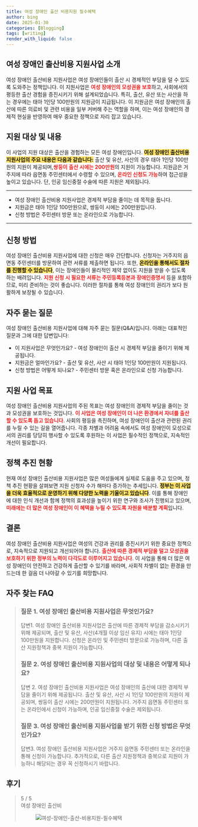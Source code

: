 ```yaml
---
title: 여성 장애인 출산 비용지원 필수혜택
author: bing
date: 2025-01-30
categories: [Blogging]
tags: [writing]
render_with_liquid: false
---
```



<h2 id='여성_장애인_출산비용_지원사업_소개'>여성 장애인 출산비용 지원사업 소개</h2>

<p>여성 장애인 출산비용 지원사업은 여성 장애인들이 출산 시 경제적인 부담을 덜 수 있도록 도와주는 정책입니다. 이 지원사업은 <b><span style="color: #ee2323;">여성 장애인의 모성권을 보호</span></b>하고, 사회에서의 평등한 출산 경험을 증진시키기 위해 설계되었습니다. 특히, 출산, 유산 또는 사산을 하는 경우에는 태아 1인당 100만원의 지원금이 지급됩니다. 이 지원금은 여성 장애인의 출산에 따른 의료비 및 관련 비용을 일부 커버해 주는 역할을 하며, 이는 여성 장애인의 경제적 현실을 반영하여 매우 중요한 정책으로 자리 잡고 있습니다.</p>

<h2 id='지원_대상_및_내용'>지원 대상 및 내용</h2>

<p>이 사업의 지원 대상은 출산을 경험하는 모든 여성 장애인입니다. <b><span style="background-color: #ffe066;">여성 장애인 출산비용 지원사업의 주요 내용은 다음과 같습니다:</span></b> 출산 및 유산, 사산의 경우 태아 1인당 100만원의 지원이 제공되며,<b><span style="color: #ee2323;">쌍둥이 출산 시에는 200만원</span></b>의 지원이 가능합니다. 지원금은 거주지에 따라 읍면동 주민센터에서 수령할 수 있으며, <b><span style="color: #ee2323;">온라인 신청도 가능</span></b>하여 접근성을 높이고 있습니다. 단, 인공 임신중절 수술에 따른 지원은 제외됩니다.</p>

<hr />

<ul>
    <li>여성 장애인 출산비용 지원사업은 경제적 부담을 줄이는 데 목적을 둡니다.</li>
    <li>지원금은 태아 1인당 100만원으로, 쌍둥이 시에는 200만원입니다.</li>
    <li>신청 방법은 주민센터 방문 또는 온라인으로 가능합니다.</li>
</ul>

<hr />

<h2 id='신청_방법'>신청 방법</h2>

<p>여성 장애인 출산비용 지원사업에 대한 신청은 매우 간단합니다. 신청자는 거주지의 읍면동 주민센터를 방문하여 관련 서류를 제출하면 됩니다. 또한, <b><span style="background-color: #ffe066;">온라인을 통해서도 절차를 진행할 수 있습니다</span></b>, 이는 장애인들이 물리적인 제약 없이도 지원을 받을 수 있도록 하는 배려입니다. <b><span style="color: #ee2323;">지원 신청 시 필요한 서류는 주민등록등본과 장애인증명서</span></b> 등을 포함하므로, 미리 준비하는 것이 좋습니다. 이러한 절차를 통해 여성 장애인의 권리가 보다 원활하게 보장될 수 있습니다.</p>

<h2 id='자주_묻는_질문'>자주 묻는 질문</h2>

<p>여성 장애인 출산비용 지원사업에 대해 자주 묻는 질문(Q&A)입니다. 아래는 대표적인 질문과 그에 대한 답변입니다:</p>

<ul>
    <li>이 지원사업은 무엇인가요? - 여성 장애인이 출산 시 경제적 부담을 줄이기 위해 제공됩니다.</li>
    <li>지원금은 얼마인가요? - 출산 및 유산, 사산 시 태아 1인당 100만원이 지원됩니다.</li>
    <li>신청 방법은 어떻게 되나요? - 주민센터 방문 혹은 온라인으로 신청 가능합니다.</li>
</ul>

<h2 id='지원_사업_목표'>지원 사업 목표</h2>

<p>여성 장애인 출산비용 지원사업의 주된 목표는 여성 장애인의 경제적 부담을 줄이는 것과 모성권을 보호하는 것입니다. <b><span style="color: #ee2323;">이 사업은 여성 장애인이 더 나은 환경에서 자녀를 출산할 수 있도록 돕고 있습니다</span></b>. 사회의 평등을 촉진하며, 여성 장애인이 출산과 관련된 권리를 누릴 수 있는 길을 열어줍니다. 각종 차별과 어려움 속에서도 여성 장애인이 모성으로서의 권리를 당당히 행사할 수 있도록 후원하는 이 사업은 필수적인 정책으로, 지속적인 개선이 필요합니다.</p>

<h2 id='정책_추진_현황'>정책 추진 현황</h2>

<p>현재 여성 장애인 출산비용 지원사업은 많은 여성들에게 실제로 도움을 주고 있으며, 정책 추진 현황을 살펴보면 지원 신청자 수가 해마다 증가하는 추세입니다. <b><span style="background-color: #ffe066;">정부는 이 사업을 더욱 효율적으로 운영하기 위해 다양한 노력을 기울이고 있습니다</span></b>. 이를 통해 장애인에 대한 인식 개선과 함께 정책의 효과성을 높이기 위한 연구와 조사가 진행되고 있으며,<b><span style="color: #ee2323;">미래에는 더 많은 여성 장애인이 이 혜택을 누릴 수 있도록 자원을 배분할 계획</span></b>입니다.</p>

<h2 id='결론'>결론</h2>

<p>여성 장애인 출산비용 지원사업은 여성의 건강과 권리를 증진시키기 위한 중요한 정책으로, 지속적으로 지원되고 개선되어야 합니다. <b><span style="color: #ee2323;">출산에 따른 경제적 부담을 덜고 모성권을 보호하기 위한 정부의 노력이 다각도로 이루어지고 있습니다</span></b>. 이 사업을 통해 더 많은 여성 장애인이 안전하고 건강하게 출산할 수 있기를 바라며, 사회적 차별이 없는 환경을 만드는데 한 걸음 더 나아갈 수 있기를 희망합니다.</p>


<h2 id='자주_찾는_FAQ'>자주 찾는 FAQ</h2>
<div itemscope="" itemtype="https://schema.org/FAQPage"> 
<blockquote> 
<div itemscope="" itemprop="mainEntity" itemtype="https://schema.org/Question"> 
<h3 itemprop="name">질문 1. 여성 장애인 출산비용 지원사업은 무엇인가요?</h3> 
<div itemscope="" itemprop="acceptedAnswer" itemtype="https://schema.org/Answer"> 
<span itemprop="text"> 
<p>답변1. 여성 장애인 출산비용 지원사업은 출산에 따른 경제적 부담을 감소시키기 위해 제공되며, 출산 및 유산, 사산(4개월 이상 임신 유지) 시에는 태아 1인당 100만원을 지원합니다. 신청은 온라인 및 주민센터 방문으로 가능하며, 다른 출산 지원정책과 중복 지원이 가능합니다.</p> 
</span> 
</div> 
</div> 

<div itemscope="" itemprop="mainEntity" itemtype="https://schema.org/Question"> 
<h3 itemprop="name">질문 2. 여성 장애인 출산비용 지원사업의 대상 및 내용은 어떻게 되나요?</h3> 
<div itemscope="" itemprop="acceptedAnswer" itemtype="https://schema.org/Answer"> 
<span itemprop="text"> 
<p>답변 2. 여성 장애인 출산비용 지원사업은 여성 장애인의 출산에 대한 경제적 부담을 줄이기 위해 제공됩니다. 출산 및 유산, 사산 시 1인당 100만원의 지원이 제공되며, 쌍둥이 출산 시에는 200만원이 지원됩니다. 거주지 읍면동 주민센터 또는 온라인에서 신청이 가능하며, 인공 임신중절 수술은 제외됩니다.</p> 
</span> 
</div> 
</div> 

<div itemscope="" itemprop="mainEntity" itemtype="https://schema.org/Question"> 
<h3 itemprop="name">질문 3. 여성 장애인 출산비용 지원사업을 받기 위한 신청 방법은 무엇인가요?</h3> 
<div itemscope="" itemprop="acceptedAnswer" itemtype="https://schema.org/Answer"> 
<span itemprop="text"> 
<p>답변3. 여성 장애인 출산비용 지원사업은 거주지 읍면동 주민센터 또는 온라인을 통해 신청이 가능합니다. 추가적으로, 다른 출산 지원정책과 중복으로 지원이 가능하니 해당되는 경우 꼭 신청하시기 바랍니다.</p> 
</span> 
</div> 
</div> 
</blockquote> 
</div>
<h2 id='후기'>후기</h2>
<div itemscope itemtype="https://schema.org/Product">
  <blockquote>
  <div itemprop="review" itemscope itemtype="https://schema.org/Review">
      <div itemprop="reviewRating" itemscope itemtype="https://schema.org/Rating"> <span itemprop="ratingValue">5</span> / <span itemprop="bestRating">5</span> </div>
      <span itemprop="reviewBody">여성 장애인 출산비
<figure class="image"><img src="https://aptwhite.github.io/assets/img/thumbnail/여성-장애인-출산-비용지원-필수혜택.webp" alt="여성-장애인-출산-비용지원-필수혜택"></figure>